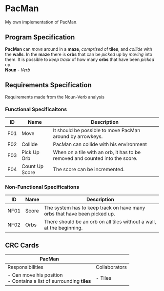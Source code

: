 # PacMan
My own implementation of PacMan.


## Program Specification
**PacMan** can _move_ around in a **maze**, _comprised_ of **tiles**, and _collide_ with the **walls**. 
In the **maze** there is **orbs** that can be _picked_ up by _moving_ into them.
It is possible to _keep track_ of how many **orbs** that have been _picked_ up. \
**Noun** - _Verb_

## Requirements Specification
Requirements made from the Noun-Verb analysis
### Functional Specificaitons
|ID|Name|Description|
|---|---|----|
|F01|Move|It should be possible to move PacMan around by arrowkeys.|
|F02|Collide|PacMan can collide with his environment|
|F03|Pick Up Orb|When on a tile with an orb, it has to be removed and counted into the score.|
|F04|Count Up Score| The score can be incremented.|


### Non-Functional Specificaitons
|ID|Name|Description|
|---|---|---|
|NF01|Score|The system has to keep track on have many orbs that have been picked up.|
|NF02|Orbs|There should be an orb on all tiles without a wall, at the beginning.|

## CRC Cards

|PacMan||
|---|---|
|Responsibilities|Collaborators|
|- Can move his position <br> - Contains a list of surrounding **tiles**| - Tiles |



